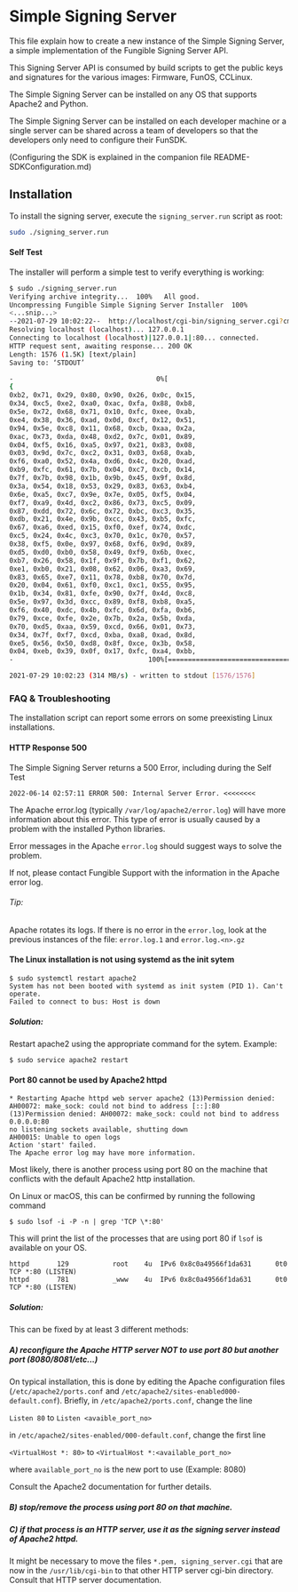 # Simple Signing Server

This file explain how to create a new instance of the Simple Signing Server, 
a simple implementation of the Fungible Signing Server API.

This Signing Server API is consumed by build scripts to get the public keys and signatures for the various images: Firmware, FunOS, CCLinux.

The Simple Signing Server can be installed on any OS that supports Apache2 and Python.

The Simple Signing Server can be installed on each developer machine or a single server can be shared across a team of developers so that the developers only need to configure their FunSDK. 

(Configuring the SDK is explained in the companion file README-SDKConfiguration.md)

## Installation

To install the signing server, execute the `signing_server.run` script as root:

```sh
sudo ./signing_server.run
```

#### Self Test
The installer will perform a simple test to verify everything is working:

```sh
$ sudo ./signing_server.run
Verifying archive integrity...  100%   All good.
Uncompressing Fungible Simple Signing Server Installer  100%  
<...snip...>
--2021-07-29 10:02:22--  http://localhost/cgi-bin/signing_server.cgi?cmd=modulus&key=hkey1&format=c_struct
Resolving localhost (localhost)... 127.0.0.1
Connecting to localhost (localhost)|127.0.0.1|:80... connected.
HTTP request sent, awaiting response... 200 OK
Length: 1576 (1.5K) [text/plain]
Saving to: ‘STDOUT’

-                                    0%[                                                               ]       0  --.-KB/s               256,
{
0xb2, 0x71, 0x29, 0x80, 0x90, 0x26, 0x0c, 0x15,
0x34, 0xc5, 0xe2, 0xa0, 0xac, 0xfa, 0x88, 0xb8,
0x5e, 0x72, 0x68, 0x71, 0x10, 0xfc, 0xee, 0xab,
0xe4, 0x38, 0x36, 0xad, 0x0d, 0xcf, 0x12, 0x51,
0x94, 0x5e, 0xc8, 0x11, 0x68, 0xcb, 0xaa, 0x2a,
0xac, 0x73, 0xda, 0x48, 0xd2, 0x7c, 0x01, 0x89,
0x04, 0xf5, 0x16, 0xa5, 0x97, 0x21, 0x83, 0x08,
0x03, 0x9d, 0x7c, 0xc2, 0x31, 0x03, 0x68, 0xab,
0xf6, 0xa0, 0x52, 0x4a, 0xd6, 0x4c, 0x20, 0xad,
0xb9, 0xfc, 0x61, 0x7b, 0x04, 0xc7, 0xcb, 0x14,
0x7f, 0x7b, 0x98, 0x1b, 0x9b, 0x45, 0x9f, 0x8d,
0x3a, 0x54, 0x18, 0x53, 0x29, 0x83, 0x63, 0xb4,
0x6e, 0xa5, 0xc7, 0x9e, 0x7e, 0x05, 0xf5, 0x04,
0xf7, 0xa9, 0x4d, 0xc2, 0x86, 0x73, 0xc5, 0x09,
0x87, 0xdd, 0x72, 0x6c, 0x72, 0xbc, 0xc3, 0x35,
0xdb, 0x21, 0x4e, 0x9b, 0xcc, 0x43, 0xb5, 0xfc,
0x67, 0xa6, 0xed, 0x15, 0xf0, 0xef, 0x74, 0xdc,
0xc5, 0x24, 0x4c, 0xc3, 0x70, 0x1c, 0x70, 0x57,
0x38, 0xf5, 0x0e, 0x97, 0x68, 0xf6, 0x9d, 0x89,
0xd5, 0xd0, 0xb0, 0x58, 0x49, 0xf9, 0x6b, 0xec,
0xb7, 0x26, 0x58, 0x1f, 0x9f, 0x7b, 0xf1, 0x62,
0xe1, 0xb0, 0x21, 0x08, 0x62, 0x06, 0xa3, 0x69,
0x83, 0x65, 0xe7, 0x11, 0x78, 0xb8, 0x70, 0x7d,
0x20, 0x04, 0x61, 0xf0, 0xc1, 0xc1, 0x55, 0x95,
0x1b, 0x34, 0x81, 0xfe, 0x90, 0x7f, 0x4d, 0xc8,
0x5e, 0x97, 0x3d, 0xcc, 0x89, 0xf8, 0xb8, 0xa5,
0xf6, 0x40, 0xdc, 0x4b, 0xfc, 0x6d, 0xfa, 0xb6,
0x79, 0xce, 0xfe, 0x2e, 0x7b, 0x2a, 0x5b, 0xda,
0x70, 0xd5, 0xaa, 0x59, 0xcd, 0x66, 0x01, 0x73,
0x34, 0x7f, 0xf7, 0xcd, 0xba, 0xa8, 0xad, 0x8d,
0xe5, 0x56, 0x50, 0xd8, 0x8f, 0xce, 0x3b, 0x58,
0x04, 0xeb, 0x39, 0x0f, 0x17, 0xfc, 0xa4, 0xbb,
-                                  100%[==============================================================>]   1.54K  --.-KB/s    in 0s

2021-07-29 10:02:23 (314 MB/s) - written to stdout [1576/1576]
```

### FAQ & Troubleshooting

The installation script can report some errors on some preexisting Linux installations.

#### HTTP Response 500

The Simple Signing Server returns a 500 Error, including during the Self Test

```HTTP request sent, awaiting response... 500 Internal Server Error
2022-06-14 02:57:11 ERROR 500: Internal Server Error. <<<<<<<<
```

The Apache error.log (typically `/var/log/apache2/error.log`) will have more information about this error.
This type of error is usually caused by a problem with the installed Python libraries. 

Error messages in the Apache `error.log` should suggest ways to solve the problem. 

If not, please contact Fungible Support with the information in the Apache error log.

###### Tip: 
Apache rotates its logs. If there is no error in the `error.log`, look at the previous instances of the file: `error.log.1` and `error.log.<n>.gz`


#### The Linux installation is not using systemd as the init sytem

```
$ sudo systemctl restart apache2
System has not been booted with systemd as init system (PID 1). Can't operate.
Failed to connect to bus: Host is down
```

##### Solution:
Restart apache2 using the appropriate command for the sytem. 
Example:
```
$ sudo service apache2 restart
```

#### Port 80 cannot be used by Apache2 httpd

```
* Restarting Apache httpd web server apache2 (13)Permission denied: AH00072: make_sock: could not bind to address [::]:80
(13)Permission denied: AH00072: make_sock: could not bind to address 0.0.0.0:80
no listening sockets available, shutting down
AH00015: Unable to open logs
Action 'start' failed.
The Apache error log may have more information.
```

Most likely, there is another process using port 80 on the machine that conflicts with the default Apache2 http installation.

On Linux or macOS, this can be confirmed by running the following command

```
$ sudo lsof -i -P -n | grep 'TCP \*:80'
```

This will print the list of the processes that are using port 80 if `lsof` is available on your OS.

```
httpd       129           root    4u  IPv6 0x8c0a49566f1da631      0t0    TCP *:80 (LISTEN)
httpd       781           _www    4u  IPv6 0x8c0a49566f1da631      0t0    TCP *:80 (LISTEN)
```

##### Solution:
This can be fixed by at least 3 different methods:

##### A) reconfigure the Apache HTTP server NOT to use port 80 but another port (8080/8081/etc...) 

On typical installation, this is done by editing the Apache configuration files (`/etc/apache2/ports.conf` and `/etc/apache2/sites-enabled000-default.conf`). 
Briefly, in `/etc/apache2/ports.conf`, change the line 

```Listen 80```
to 
```Listen <avaible_port_no>``` 

 
in `/etc/apache2/sites-enabled/000-default.conf`, change the first line 

```<VirtualHost *: 80>```
to 
```<VirtualHost *:<available_port_no>```

where `available_port_no` is the new port to use (Example: 8080)

Consult the Apache2 documentation for further details.
	

##### B) stop/remove the process using port 80 on that machine.

##### C) if that process is an HTTP server, use it as the signing server instead of Apache2 httpd. 

It might be necessary to move the files `*.pem, signing_server.cgi` that are now in the `/usr/lib/cgi-bin` to that other HTTP server cgi-bin directory. Consult that HTTP server documentation.

